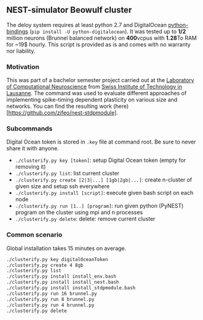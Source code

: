 ## NEST-simulator Beowulf cluster

The deloy system requires at least python 2.7 and DigitalOcean [python-bindings](https://github.com/koalalorenzo/python-digitalocean) (`pip install -U python-digitalocean`).
It was tested up to **1/2** million neurons (Brunnel balanced network) on **400**vcpus with **1.28**To RAM for ~19$ hourly.
This script is provided as is and comes with no warranty nor liability.

### Motivation

This was part of a bachelor semester project carried out at the [Laboratory of Computational Neuroscience](http://lcn1.epfl.ch) 
from [Swiss Institute of Technology in Lausanne](http://www.epfl.ch). 
The command was used to evaluate different approaches of implementing spike-timing dependent plasticity on various size and networks.
You can find the resulting work (here)[https://github.com/zifeo/nest-stdpmodule].

### Subcommands

Digital Ocean token is stored in `.key` file at command root. Be sure to never share it with anyone.

- `./clusterify.py key [token]`: setup Digital Ocean token (empty for removing it)
- `./clusterify.py list`: list current cluster
- `./clusterify.py create [2|3|...] [1gb|2gb|...]`: create n-cluster of given size and setup ssh everywhere
- `./clusterify.py install [script]`: execute given bash script on each node
- `./clusterify.py run [1..] [program]`: run given python (PyNEST) program on the cluster using mpi and n processes
- `./clusterify.py delete`: delete: remove current cluster

### Common scenario

Global installation takes 15 minutes on average.

```bash
./clusterify.py key digitalOceanToken
./clusterify.py create 4 8gb
./clusterify.py list
./clusterify.py install install_env.bash
./clusterify.py install install_nest.bash
./clusterify.py install install_stdpmodule.bash
./clusterify.py run 16 brunnel.py
./clusterify.py run 8 brunnel.py
./clusterify.py run 4 brunnel.py
./clusterify.py delete
```
